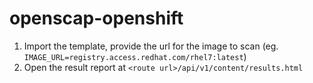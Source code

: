 # openscap-openshift

1. Import the template, provide the url for the image to scan (eg. `IMAGE_URL=registry.access.redhat.com/rhel7:latest`)
2. Open the result report at `<route url>/api/v1/content/results.html`

